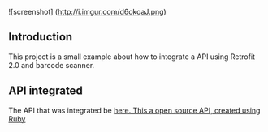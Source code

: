 ![screenshot]
(http://i.imgur.com/d6okqaJ.png)
## Introduction
This project is a small example about how to integrate a API using Retrofit 2.0 and barcode scanner.

## API integrated
The API that was integrated be [here. This a open source API, created using Ruby](https://github.com/jhrocha/parking_payment_grape_api)
